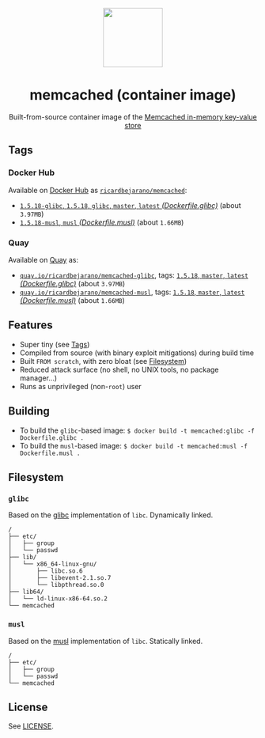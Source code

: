 <p align="center"><img src="https://emojipedia-us.s3.dualstack.us-west-1.amazonaws.com/thumbs/120/apple/198/rabbit-face_1f430.png" width="120px"></p>
<h1 align="center">memcached (container image)</h1>
<p align="center">Built-from-source container image of the <a href="https://memcached.org/">Memcached in-memory key-value store</a></p>


## Tags

### Docker Hub

Available on [Docker Hub](https://hub.docker.com) as [`ricardbejarano/memcached`](https://hub.docker.com/r/ricardbejarano/memcached):

- [`1.5.18-glibc`, `1.5.18`, `glibc`, `master`, `latest` *(Dockerfile.glibc)*](https://github.com/ricardbejarano/memcached/blob/master/Dockerfile.glibc) (about `3.97MB`)
- [`1.5.18-musl`, `musl` *(Dockerfile.musl)*](https://github.com/ricardbejarano/memcached/blob/master/Dockerfile.musl) (about `1.66MB`)

### Quay

Available on [Quay](https://quay.io) as:

- [`quay.io/ricardbejarano/memcached-glibc`](https://quay.io/repository/ricardbejarano/memcached-glibc), tags: [`1.5.18`, `master`, `latest` *(Dockerfile.glibc)*](https://github.com/ricardbejarano/memcached/blob/master/Dockerfile.glibc) (about `3.97MB`)
- [`quay.io/ricardbejarano/memcached-musl`](https://quay.io/repository/ricardbejarano/memcached-musl), tags: [`1.5.18`, `master`, `latest` *(Dockerfile.musl)*](https://github.com/ricardbejarano/memcached/blob/master/Dockerfile.musl) (about `1.66MB`)


## Features

* Super tiny (see [Tags](#tags))
* Compiled from source (with binary exploit mitigations) during build time
* Built `FROM scratch`, with zero bloat (see [Filesystem](#filesystem))
* Reduced attack surface (no shell, no UNIX tools, no package manager...)
* Runs as unprivileged (non-`root`) user


## Building

- To build the `glibc`-based image: `$ docker build -t memcached:glibc -f Dockerfile.glibc .`
- To build the `musl`-based image: `$ docker build -t memcached:musl -f Dockerfile.musl .`


## Filesystem

### `glibc`

Based on the [glibc](https://www.gnu.org/software/libc/) implementation of `libc`. Dynamically linked.

```
/
├── etc/
│   ├── group
│   └── passwd
├── lib/
│   └── x86_64-linux-gnu/
│       ├── libc.so.6
│       ├── libevent-2.1.so.7
│       └── libpthread.so.0
├── lib64/
│   └── ld-linux-x86-64.so.2
└── memcached
```

### `musl`

Based on the [musl](https://www.musl-libc.org/) implementation of `libc`. Statically linked.

```
/
├── etc/
│   ├── group
│   └── passwd
└── memcached
```


## License

See [LICENSE](https://github.com/ricardbejarano/memcached/blob/master/LICENSE).
